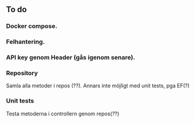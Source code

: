 ## To do

### Docker compose.

### Felhantering.

### API key genom Header (gås igenom senare).

### Repository
Samla alla metoder i repos (??). Annars inte möjligt med unit tests, pga EF(?)

### Unit tests
Testa metoderna i controllern genom repos(??)

